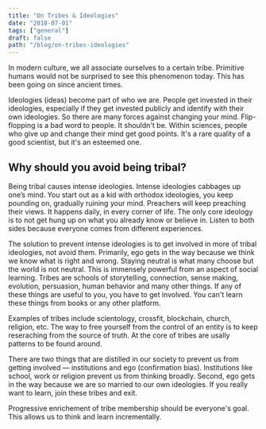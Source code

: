 ```yaml
---
title: "On Tribes & Ideologies"
date: "2018-07-01"
tags: ["general"]
draft: false
path: "/blog/on-tribes-ideologies"
---
```


In modern culture, we all associate ourselves to a certain tribe. Primitive humans would not be surprised to see this phenomenon today. This has been going on since ancient times.

Ideologies (ideas) become part of who we are. People get invested in their ideologies, especially if they get invested publicly and identify with their own ideologies. So there are many forces against changing your mind. Flip-flopping is a bad word to people. It shouldn't be. Within sciences, people who give up and change their mind get good points. It's a rare quality of a good scientist, but it's an esteemed one.

## Why should you avoid being tribal?
Being tribal causes intense ideologies. Intense ideologies cabbages up one’s mind. You start out as a kid with orthodox ideologies, you keep pounding on, gradually ruining your mind. Preachers will keep preaching their views. It happens daily, in every corner of life. The only core ideology is to not get hung up on what you already know or believe in. Listen to both sides because everyone comes from different experiences.

The solution to prevent intense ideologies is to get involved in more of tribal ideologies, not avoid them. Primarily, ego gets in the way because we think we know what is right and wrong. Staying neutral is what many choose but the world is not neutral. This is immensely powerful from an aspect of social learning. Tribes are schools of storytelling, connection, sense making, evolution, persuasion, human behavior and many other things. If any of these things are useful to you, you have to get involved. You can't learn these things from books or any other platform.

Examples of tribes include scientology, crossfit, blockchain, church, religion, etc. The way to free yourself from the control of an entity is to keep reseraching from the source of truth. At the core of tribes are usally patterns to be found around.

There are two things that are distilled in our society to prevent us from getting involved — institutions and ego (confirmation bias). Institutions like school, work or religion prevent us from thinking broadly. Second, ego gets in the way because we are so married to our own ideologies. If you really want to learn, join these tribes and exit.

Progressive enrichement of tribe membership should be everyone's goal. This allows us to think and learn incrementally.
